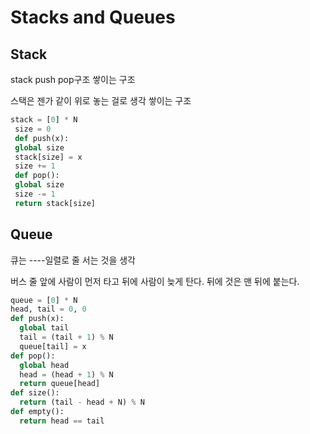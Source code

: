 # Stacks and Queues


## Stack
stack push pop구조 쌓이는 구조 

스택은 젠가 같이 위로 놓는 걸로 생각 쌓이는 구조 

```python
stack = [0] * N
 size = 0
 def push(x):
 global size
 stack[size] = x
 size += 1
 def pop():
 global size
 size -= 1
 return stack[size]
```

## Queue

큐는 ----일렬로 줄 서는 것을 생각 

버스 줄 앞에 사람이 먼저 타고 뒤에 사람이 늦게 탄다. 
뒤에 것은 맨 뒤에 붙는다. 

```python
queue = [0] * N
head, tail = 0, 0
def push(x):
  global tail
  tail = (tail + 1) % N
  queue[tail] = x
def pop():
  global head
  head = (head + 1) % N
  return queue[head]
def size():
  return (tail - head + N) % N
def empty():
  return head == tail

```